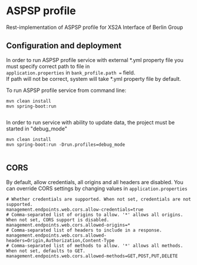 # ASPSP profile

Rest-implementation of ASPSP profile for XS2A Interface of Berlin Group

## Configuration and deployment

In order to run ASPSP profile service with external *.yml property file you must specify correct path to file in  
`application.properties` in `bank_profile.path =` field.  
If path will not be correct, system will take *.yml property file by default.

To run ASPSP profile service from command line:

```
mvn clean install 
mvn spring-boot:run
 
```
In order to run service with ability to update data, the project must be started in "debug_mode"

```
mvn clean install 
mvn spring-boot:run -Drun.profiles=debug_mode
 
```
## CORS
By default, allow credentials, all origins and all headers are disabled.
You can override CORS settings by changing values in `application.properties`
```
# Whether credentials are supported. When not set, credentials are not supported.
management.endpoints.web.cors.allow-credentials=true
# Comma-separated list of origins to allow. '*' allows all origins. When not set, CORS support is disabled.
management.endpoints.web.cors.allowed-origins=*
# Comma-separated list of headers to include in a response.
management.endpoints.web.cors.allowed-headers=Origin,Authorization,Content-Type
# Comma-separated list of methods to allow. '*' allows all methods. When not set, defaults to GET.
management.endpoints.web.cors.allowed-methods=GET,POST,PUT,DELETE
```


